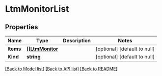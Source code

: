 # LtmMonitorList

## Properties
Name | Type | Description | Notes
------------ | ------------- | ------------- | -------------
**Items** | [**[]LtmMonitor**](ltm_monitor.md) |  | [optional] [default to null]
**Kind** | **string** |  | [optional] [default to null]

[[Back to Model list]](../README.md#documentation-for-models) [[Back to API list]](../README.md#documentation-for-api-endpoints) [[Back to README]](../README.md)


